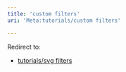 ```yaml
---
title: 'custom filters'
uri: 'Meta:tutorials/custom filters'

---
```

Redirect to:

-   [tutorials/svg filters](/w/index.php?title=tutorials/svg_filters&redirect=no)

